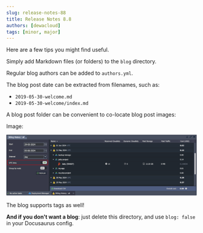```yaml
---
slug: release-notes-88
title: Release Notes 8.8
authors: [dewacloud]
tags: [minor, major]
---
```


Here are a few tips you might find useful.

<!-- truncate -->

Simply add Markdown files (or folders) to the `blog` directory.

Regular blog authors can be added to `authors.yml`.

The blog post date can be extracted from filenames, such as:

- `2019-05-30-welcome.md`
- `2019-05-30-welcome/index.md`

A blog post folder can be convenient to co-locate blog post images:

Image:

![01-utc-billing-history](./01-utc-billing-history.png)

The blog supports tags as well!

**And if you don't want a blog**: just delete this directory, and use `blog: false` in your Docusaurus config.
